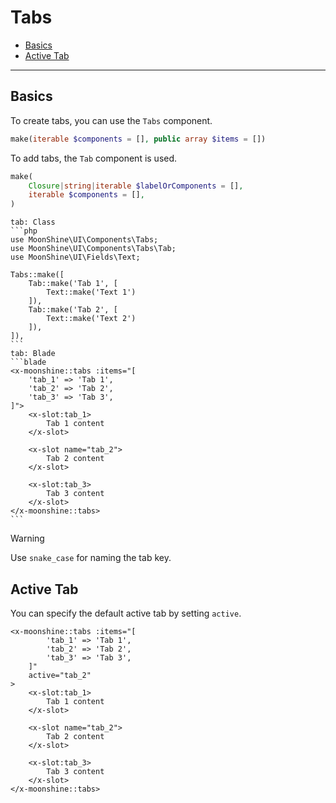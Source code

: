 # Tabs

- [Basics](#basics)
- [Active Tab](#active)

---

<a name="basics"></a>
## Basics

To create tabs, you can use the `Tabs` component.

```php
make(iterable $components = [], public array $items = [])
```

To add tabs, the `Tab` component is used.

```php
make(
    Closure|string|iterable $labelOrComponents = [],
    iterable $components = [],
)
```

~~~tabs
tab: Class
```php
use MoonShine\UI\Components\Tabs;
use MoonShine\UI\Components\Tabs\Tab;
use MoonShine\UI\Fields\Text;

Tabs::make([
    Tab::make('Tab 1', [
        Text::make('Text 1')
    ]),
    Tab::make('Tab 2', [
        Text::make('Text 2')
    ]),
]),
```
tab: Blade
```blade
<x-moonshine::tabs :items="[
    'tab_1' => 'Tab 1',
    'tab_2' => 'Tab 2',
    'tab_3' => 'Tab 3',
]">
    <x-slot:tab_1>
        Tab 1 content
    </x-slot>

    <x-slot name="tab_2">
        Tab 2 content
    </x-slot>

    <x-slot:tab_3>
        Tab 3 content
    </x-slot>
</x-moonshine::tabs>
```
~~~

> [!WARNING]
> Use `snake_case` for naming the tab key.

<a name="active"></a>
## Active Tab

You can specify the default active tab by setting `active`.

```blade
<x-moonshine::tabs :items="[
        'tab_1' => 'Tab 1',
        'tab_2' => 'Tab 2',
        'tab_3' => 'Tab 3',
    ]"
    active="tab_2"
>
    <x-slot:tab_1>
        Tab 1 content
    </x-slot>

    <x-slot name="tab_2">
        Tab 2 content
    </x-slot>

    <x-slot:tab_3>
        Tab 3 content
    </x-slot>
</x-moonshine::tabs>
```
